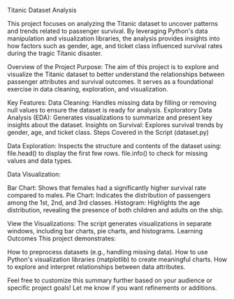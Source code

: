 Titanic Dataset Analysis

This project focuses on analyzing the Titanic dataset to uncover patterns and trends related to passenger survival. By leveraging Python's data manipulation and visualization libraries, the analysis provides insights into how factors such as gender, age, and ticket class influenced survival rates during the tragic Titanic disaster.

Overview of the Project
Purpose:
The aim of this project is to explore and visualize the Titanic dataset to better understand the relationships between passenger attributes and survival outcomes. It serves as a foundational exercise in data cleaning, exploration, and visualization.

Key Features:
Data Cleaning: Handles missing data by filling or removing null values to ensure the dataset is ready for analysis.
Exploratory Data Analysis (EDA): Generates visualizations to summarize and present key insights about the dataset.
Insights on Survival: Explores survival trends by gender, age, and ticket class.
Steps Covered in the Script (dataset.py)

Data Exploration:
Inspects the structure and contents of the dataset using:
file.head() to display the first few rows.
file.info() to check for missing values and data types.

Data Visualization:

Bar Chart: Shows that females had a significantly higher survival rate compared to males.
Pie Chart: Indicates the distribution of passengers among the 1st, 2nd, and 3rd classes.
Histogram: Highlights the age distribution, revealing the presence of both children and adults on the ship.

View the Visualizations:
The script generates visualizations in separate windows, including bar charts, pie charts, and histograms.
Learning Outcomes
This project demonstrates:

How to preprocess datasets (e.g., handling missing data).
How to use Python's visualization libraries (matplotlib) to create meaningful charts.
How to explore and interpret relationships between data attributes.

Feel free to customize this summary further based on your audience or specific project goals! Let me know if you want refinements or additions.
